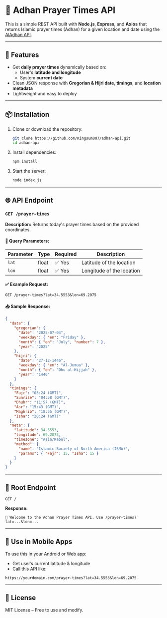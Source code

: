
# 🕌 Adhan Prayer Times API

This is a simple REST API built with **Node.js**, **Express**, and **Axios** that returns Islamic prayer times (Adhan) for a given location and date using the [AlAdhan API](https://aladhan.com/prayer-times-api).

---

## 🚀 Features

- Get **daily prayer times** dynamically based on:
  - User's **latitude and longitude**
  - System **current date**
- Clean JSON response with **Gregorian & Hijri date**, **timings**, and **location metadata**
- Lightweight and easy to deploy

---

## 📦 Installation

1. Clone or download the repository:
   ```bash
   git clone https://github.com/Kingsum007/adhan-api.git
   cd adhan-api
   ```

2. Install dependencies:
   ```bash
   npm install
   ```

3. Start the server:
   ```bash
   node index.js
   ```

---

## 🌐 API Endpoint

### `GET /prayer-times`

**Description:** Returns today's prayer times based on the provided coordinates.

#### 🔧 Query Parameters:
| Parameter | Type   | Required | Description                     |
|-----------|--------|----------|---------------------------------|
| `lat`     | float  | ✅ Yes    | Latitude of the location        |
| `lon`     | float  | ✅ Yes    | Longitude of the location       |

#### ✅ Example Request:

```
GET /prayer-times?lat=34.5553&lon=69.2075
```

#### 📥 Sample Response:

```json
{
  "date": {
    "gregorian": {
      "date": "2025-07-04",
      "weekday": { "en": "Friday" },
      "month": { "en": "July", "number": 7 },
      "year": "2025"
    },
    "hijri": {
      "date": "27-12-1446",
      "weekday": { "en": "Al-Jumua" },
      "month": { "en": "Dhu al-Hijjah" },
      "year": "1446"
    }
  },
  "timings": {
    "Fajr": "03:24 (GMT)",
    "Sunrise": "04:58 (GMT)",
    "Dhuhr": "11:57 (GMT)",
    "Asr": "15:43 (GMT)",
    "Maghrib": "18:55 (GMT)",
    "Isha": "20:24 (GMT)"
  },
  "meta": {
    "latitude": 34.5553,
    "longitude": 69.2075,
    "timezone": "Asia/Kabul",
    "method": {
      "name": "Islamic Society of North America (ISNA)",
      "params": { "Fajr": 15, "Isha": 15 }
    }
  }
}
```

---

## 📍 Root Endpoint

```
GET /
```
**Response:**
```text
🕌 Welcome to the Adhan Prayer Times API. Use /prayer-times?lat=...&lon=...
```

---

## 📱 Use in Mobile Apps

To use this in your Android or Web app:
- Get user’s current latitude & longitude
- Call this API like:
```
https://yourdomain.com/prayer-times?lat=34.5553&lon=69.2075
```

---

## 📜 License

MIT License – Free to use and modify.
